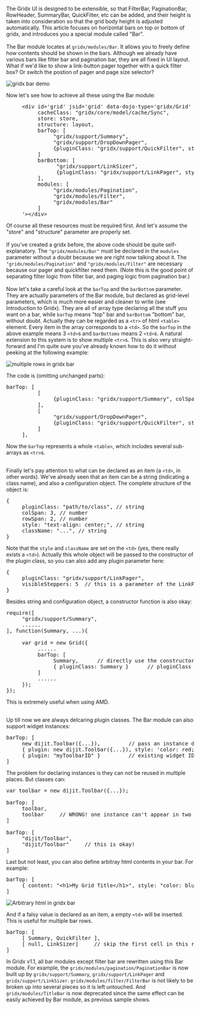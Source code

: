 The Gridx UI is designed to be extensible, so that FilterBar, PaginationBar, RowHeader, SummaryBar, QuickFilter, etc can be added, and their height is taken into consideration so that the grid body height is adjusted automatically. This article focuses on horizontal bars on top or bottom of gridx, and introduces you a special module called "Bar". <br/><br/>
The Bar module locates at `gridx/modules/Bar`. It allows you to freely define how contents should be shown in the bars. Although we already have various bars like filter bar and pagination bar, they are all fixed in UI layout. What if we'd like to show a link-button pager together with a quick filter box? Or switch the postion of pager and page size selector?

![gridx bar demo](http://oria.github.com/gridx/tutor/image/gridx-2.png)

Now let's see how to achieve all these using the Bar module:

<pre>
     &lt;div id='grid' jsid='grid' data-dojo-type='gridx/Grid' data-dojo-props='
          cacheClass: "gridx/core/model/cache/Sync",
          store: store,
          structure: layout,
          barTop: [
               "gridx/support/Summary",
               "gridx/support/DropDownPager",
               {pluginClass: "gridx/support/QuickFilter", style: 'text-align: right;'}
          ]
          barBottom: [
                "gridx/support/LinkSizer",
                {pluginClass: "gridx/support/LinkPager", style: 'text-align: right;'}
          ],
          modules: [
               "gridx/modules/Pagination",
               "gridx/modules/Filter",
               "gridx/modules/Bar"
          ]
     '&gt;&lt;/div&gt;
</pre>

Of course all these resources must be required first. And let's assume the "store" and "structure" parameter are properly set. <br/><br/>
If you've created a gridx before, the above code should be quite self-explanatory. The `"gridx/modules/Bar"` must be declared in the `modules` parameter without a doubt because we are right now talking about it. The `"gridx/modules/Pagination"` and `"gridx/modules/Filter"` are necessary because our pager and quickfilter need them. (Note this is the good point of separating filter logic from filter bar, and paging logic from pagination bar.) <br/><br/>
Now let's take a careful look at the `barTop` and the `barBottom` parameter. They are actually parameters of the Bar module, but declared as grid-level parameters, which is much more easier and cleaner to write (see Introduction to Gridx). They are all of array type declaring all the stuff you want on a bar, while `barTop` means "top" bar and `barBottom` "bottom" bar, without doubt. Actually they can be regarded as a `<tr>` of html `<table>` element. Every item in the array corresponds to a `<td>`. So the `barTop` in the above example means 3 `<td>`s and `barBottoms` means 2 `<td>`s. A natural extension to this system is to show multiple `<tr>`s. This is also very straight-forward and I'm quite sure you've already known how to do it without peeking at the following example:

![multiple rows in gridx bar](http://oria.github.com/gridx/tutor/image/gridx-3.png)

The code is (omitting unchanged parts):

<pre>
barTop: [
          [
               {pluginClass: "gridx/support/Summary", colSpan: 2, style: 'text-align: center;'}
          ],
          [
               "gridx/support/DropDownPager",
               {pluginClass: "gridx/support/QuickFilter", style: 'text-align: right;'}
          ]     
     ],
</pre>

Now the `barTop` represents a whole `<table>`, which includes several sub-arrays as `<tr>`s. <br/><br/>

Finally let's pay attention to what can be declared as an item (a `<td>`, in other words). We've already seen that an item can be a string (indicating a class name), and also a configuration object. The complete structure of the object is:

<pre>
{
     pluginClass: "path/to/class", // string
     colSpan: 3, // number
     rowSpan: 2, // number
     style: "text-align: center;", // string
     className: "...", // string
}
</pre>

Note that the `style` and `className` are set on the `<td>` (yes, there really exists a `<td>`). Actually this whole object will be passed to the constructor of the plugin class, so you can also add any plugin parameter here:

<pre>
{
     pluginClass: "gridx/support/LinkPager",
     visibleSteppers: 5  // this is a parameter of the LinkPager widget
}
</pre>

Besides string and configuration object, a constructor function is also okay:

<pre>
require([
     "gridx/support/Summary",
     ......
], function(Summary, ...){
     
     var grid = new Grid({
          ......
          barTop: [
               Summary,      // directly use the constructor function.
               { pluginClass: Summary }      // pluginClass also supports this.
          ]
          ......
     });
});
</pre>

This is extremely useful when using AMD. <br/><br/>

Up till now we are always delcaring plugin classes. The Bar module can also support widget instances:

<pre>
barTop: [
     new dijit.Toolbar({...}),         // pass an instance directly
     { plugin: new dijit.Toolbar({...}), style: 'color: red;' },     // declared in configuration object
     { plugin: "myToolbarID" }         // existing widget ID
]
</pre>

The problem for declaring instances is they can not be reused in multiple places. But classes can:

<pre>
var toolbar = new dijit.Toolbar({...});

barTop: [
     toolbar,
     toolbar     // WRONG! one instance can't appear in two places.
]

barTop: [
     "dijit/Toolbar",
     "dijit/Toolbar"     // this is okay!
]
</pre>

Last but not least, you can also define arbitray html contents in your bar. For example:

<pre>
barTop: [
     { content: "&lt;h1&gt;My Grid Title&lt;/h1&gt;", style: "color: blue;" }
]
</pre>

![Arbitrary html in gridx bar](http://oria.github.com/gridx/tutor/image/gridx-4.png)

And if a falsy value is declared as an item, a empty `<td>` will be inserted. This is useful for multiple bar rows.

<pre>
barTop: [
     [ Summary, QuickFilter ],
     [ null, LinkSizer]     // skip the first cell in this row
]
</pre>

In Gridx v1.1, all bar modules except filter bar are rewritten using this Bar module. For example, the `gridx/modules/pagination/PaginationBar` is now built up by `gridx/support/Summary`, `gridx/support/LinkPager` and `gridx/support/LinkSizer`. `gridx/modules/filter/FilterBar` is not likely to be broken up into several pieces so it is left untouched. And `gridx/modules/TitleBar` is now deprecated since the same effect can be easily achieved by Bar module, as previous sample shows.